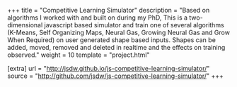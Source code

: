 +++
title = "Competitive Learning Simulator"
description = "Based on algorithms I worked with and built on during my PhD, This is a two-dimensional javascript based simulator and train one of several algorithms (K-Means, Self Organizing Maps, Neural Gas, Growing Neural Gas and Grow When Required) on user generated shape based inputs. Shapes can be added, moved, removed and deleted in realtime and the effects on training observed."
weight = 10
template = "project.html"

[extra]
url = "http://jsdw.github.io/js-competitive-learning-simulator/"
source = "http://github.com/jsdw/js-competitive-learning-simulator/"
+++